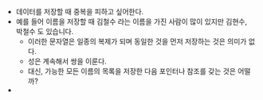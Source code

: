 * 데이터를 저장할 때 중복을 피하고 싶어한다.
* 예를 들어 이름을 저장할 때 김철수 라는 이름을 가진 사람이 많이 있지만 김현수, 박철수 도 있습니다.
	* 이러한 문자열은 일종의 복제가 되며 동일한 것을 먼저 저장하는 것은 의미가 없다.
	* 성은 계속해서 쌍을 이룬다.
	* 대신, 가능한 모든 이름의 목록을 저장한 다음 포인터나 참조를 갖는 것은 어떨까?
* 